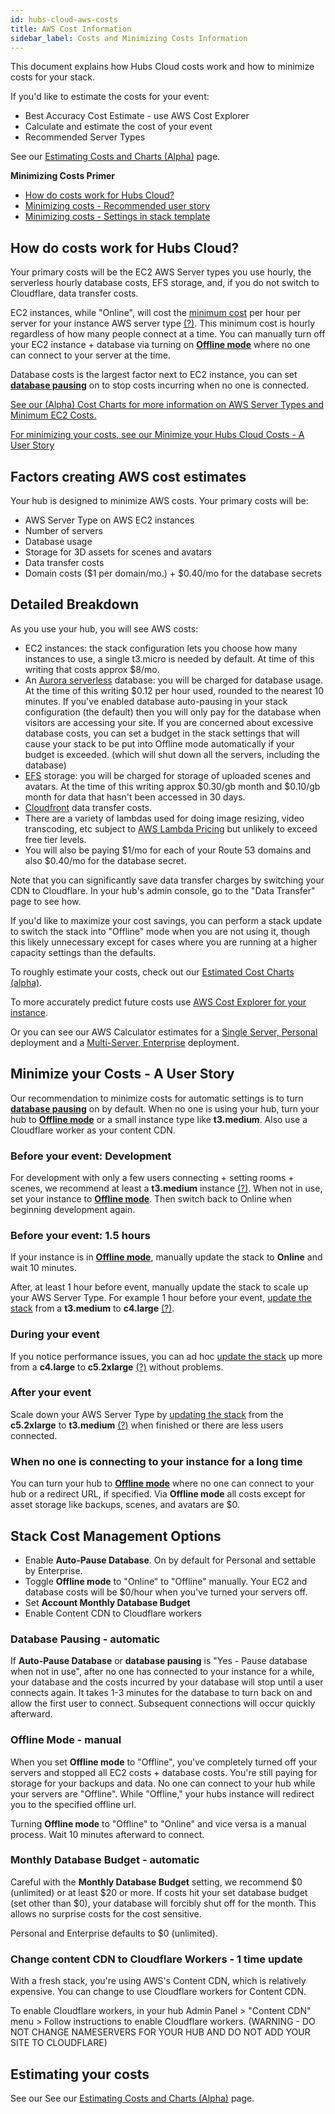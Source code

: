 ```yaml
---
id: hubs-cloud-aws-costs
title: AWS Cost Information
sidebar_label: Costs and Minimizing Costs Information
---
```


This document explains how Hubs Cloud costs work and how to minimize costs for your stack.

If you'd like to estimate the costs for your event:

- Best Accuracy Cost Estimate - use AWS Cost Explorer
- Calculate and estimate the cost of your event
- Recommended Server Types

See our [Estimating Costs and Charts (Alpha)](./hubs-cloud-aws-estimated-cost-charts.md) page.

**Minimizing Costs Primer**

- [How do costs work for Hubs Cloud?](./hubs-cloud-aws-costs.md#how-do-costs-work-for-hubs-cloud)
- [Minimizing costs - Recommended user story](./hubs-cloud-aws-costs.md#minimize-your-costs---a-user-story)
- [Minimizing costs - Settings in stack template](./hubs-cloud-aws-costs.md#stack-cost-management-options)

## How do costs work for Hubs Cloud?

Your primary costs will be the EC2 AWS Server types you use hourly, the serverless hourly database costs, EFS storage, and, if you do not switch to Cloudflare, data transfer costs.

EC2 instances, while "Online", will cost the [minimum cost](./hubs-cloud-aws-estimated-cost-charts.md#estimated-cost-charts) per hour per server for your instance AWS server type [(?)](./hubs-cloud-aws-estimated-cost-charts.md#aws-server-type-recommendations). This minimum cost is hourly regardless of how many people connect at a time. You can manually turn off your EC2 instance + database via turning on [**Offline mode**](./hubs-cloud-aws-costs.md#offline-mode---manual) where no one can connect to your server at the time.

Database costs is the largest factor next to EC2 instance, you can set [**database pausing**](./hubs-cloud-aws-costs.md#database-pausing---automatic) on to stop costs incurring when no one is connected.

[See our (Alpha) Cost Charts for more information on AWS Server Types and Minimum EC2 Costs.](./hubs-cloud-aws-estimated-cost-charts.md#estimated-cost-charts)

[For minimizing your costs, see our Minimize your Hubs Cloud Costs - A User Story](./hubs-cloud-aws-costs.md#minimize-your-hubs-cloud-costs---a-user-story)

## Factors creating AWS cost estimates

Your hub is designed to minimize AWS costs. Your primary costs will be:

- AWS Server Type on AWS EC2 instances
- Number of servers
- Database usage
- Storage for 3D assets for scenes and avatars
- Data transfer costs
- Domain costs ($1 per domain/mo.) + $0.40/mo for the database secrets

## Detailed Breakdown

As you use your hub, you will see AWS costs:

- EC2 instances: the stack configuration lets you choose how many instances to use, a single t3.micro is needed by default. At time of this writing that costs approx \$8/mo.
- An [Aurora serverless](https://aws.amazon.com/rds/aurora/pricing/) database: you will be charged for database usage. At the time of this writing \$0.12 per hour used, rounded to the nearest 10 minutes. If you've enabled database auto-pausing in your stack configuration (the default) then you will only pay for the database when visitors are accessing your site. If you are concerned about excessive database costs, you can set a budget in the stack settings that will cause your stack to be put into Offline mode automatically if your budget is exceeded. (which will shut down all the servers, including the database)
- [EFS](https://aws.amazon.com/efs/pricing/) storage: you will be charged for storage of uploaded scenes and avatars. At the time of this writing approx $0.30/gb month and $0.10/gb month for data that hasn't been accessed in 30 days.
- [Cloudfront](https://aws.amazon.com/cloudfront/pricing/) data transfer costs.
- There are a variety of lambdas used for doing image resizing, video transcoding, etc subject to [AWS Lambda Pricing](https://aws.amazon.com/lambda/pricing) but unlikely to exceed free tier levels.
- You will also be paying $1/mo for each of your Route 53 domains and also $0.40/mo for the database secret.

Note that you can significantly save data transfer charges by switching your CDN to Cloudflare. In your hub's admin console, go to the "Data Transfer" page to see how.

If you'd like to maximize your cost savings, you can perform a stack update to switch the stack into "Offline" mode when you are not using it, though this likely unnecessary except for cases where you are running at a higher capacity settings than the defaults.

To roughly estimate your costs, check out our [Estimated Cost Charts (alpha)](./hubs-cloud-aws-estimated-cost-charts.md).

To more accurately predict future costs use [AWS Cost Explorer for your instance](https://docs.aws.amazon.com/awsaccountbilling/latest/aboutv2/ce-what-is.html).

Or you can see our AWS Calculator estimates for a [Single Server, Personal](https://calculator.s3.amazonaws.com/index.html#r=IAD&key=files/calc-780fd694890a75cdb1b295a77845c3ecb31ba889&v=ver20191121vC) deployment and a [Multi-Server, Enterprise](https://calculator.s3.amazonaws.com/index.html#r=IAD&key=files/calc-c29e6ec8edcd38e7bd01b3e9284863f4f5fed318&v=ver20191121vC) deployment.

## Minimize your Costs - A User Story

Our recommendation to minimize costs for automatic settings is to turn [**database pausing**](./hubs-cloud-aws-costs.md#database-pausing---automatic) on by default. When no one is using your hub, turn your hub to [**Offline mode**](./hubs-cloud-aws-costs.md#offline-mode---manual) or a small instance type like **t3.medium**. Also use a Cloudflare worker as your content CDN.

### Before your event: Development

For development with only a few users connecting + setting rooms + scenes, we recommend at least a **t3.medium** instance [(?)](./hubs-cloud-aws-estimated-cost-charts.md#aws-server-type-recommendations). When not in use, set your instance to [**Offline mode**](./hubs-cloud-aws-costs.md#offline-mode---manual). Then switch back to Online when beginning development again.

### Before your event: 1.5 hours

If your instance is in [**Offline mode**](./hubs-cloud-aws-costs.md#offline-mode---manual), manually update the stack to **Online** and wait 10 minutes.

After, at least 1 hour before event, manually update the stack to scale up your AWS Server Type. For example 1 hour before your event, [update the stack](./hubs-cloud-aws-updating-the-stack.md) from a **t3.medium** to **c4.large** [(?)](./hubs-cloud-aws-estimated-cost-charts.md#aws-server-type-recommendations).

### During your event

If you notice performance issues, you can ad hoc [update the stack](./hubs-cloud-aws-updating-the-stack.md) up more from a **c4.large** to **c5.2xlarge** [(?)](./hubs-cloud-aws-estimated-cost-charts.md#aws-server-type-recommendations) without problems.

### After your event

Scale down your AWS Server Type by [updating the stack](./hubs-cloud-aws-updating-the-stack.md) from the **c5.2xlarge** to **t3.medium** [(?)](./hubs-cloud-aws-estimated-cost-charts.md#aws-server-type-recommendations) when finished or there are less users connected.

### When no one is connecting to your instance for a long time

You can turn your hub to [**Offline mode**](./hubs-cloud-aws-costs.md#offline-mode---manual) where no one can connect to your hub or a redirect URL, if specified. Via **Offline mode** all costs except for asset storage like backups, scenes, and avatars are \$0.

## Stack Cost Management Options

- Enable **Auto-Pause Database**. On by default for Personal and settable by Enterprise.
- Toggle **Offline mode** to "Online" to "Offline" manually. Your EC2 and database costs will be \$0/hour when you've turned your servers off.
- Set **Account Monthly Database Budget**
- Enable Content CDN to Cloudflare workers

### Database Pausing - automatic

If **Auto-Pause Database** or **database pausing** is "Yes - Pause database when not in use", after no one has connected to your instance for a while, your database and the costs incurred by your database will stop until a user connects again. It takes 1-3 minutes for the database to turn back on and allow the first user to connect. Subsequent connections will occur quickly afterward.

### Offline Mode - manual

When you set **Offline mode** to "Offline", you've completely turned off your servers and stopped all EC2 costs + database costs. You're still paying for storage for your backups and data. No one can connect to your hub while your servers are "Offline". While "Offline," your hubs instance will redirect you to the specified offline url.

Turning **Offline mode** to "Offline" to "Online" and vice versa is a manual process. Wait 10 minutes afterward to connect.

### Monthly Database Budget - automatic

Careful with the **Monthly Database Budget** setting, we recommend $0 (unlimited) or at least $20 or more. If costs hit your set database budget (set other than \$0), your database will forcibly shut off for the month. This allows no surprise costs for the cost sensitive.

Personal and Enterprise defaults to \$0 (unlimited).

### Change content CDN to Cloudflare Workers - 1 time update

With a fresh stack, you're using AWS's Content CDN, which is relatively expensive. You can change to use Cloudflare workers for Content CDN.

To enable Cloudflare workers, in your hub Admin Panel > "Content CDN" menu > Follow instructions to enable Cloudflare workers. (WARNING - DO NOT CHANGE NAMESERVERS FOR YOUR HUB AND DO NOT ADD YOUR SITE TO CLOUDFLARE)

## Estimating your costs

See our See our [Estimating Costs and Charts (Alpha)](./hubs-cloud-aws-estimated-cost-charts.md) page.

